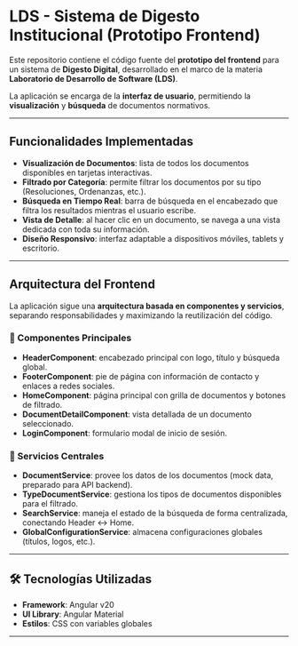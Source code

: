 # LDS - Sistema de Digesto Institucional (Prototipo Frontend)

Este repositorio contiene el código fuente del **prototipo del frontend** para un sistema de **Digesto Digital**, desarrollado en el marco de la materia **Laboratorio de Desarrollo de Software (LDS)**.  

La aplicación se encarga de la **interfaz de usuario**, permitiendo la **visualización** y **búsqueda** de documentos normativos.

---

## Funcionalidades Implementadas

- **Visualización de Documentos**: lista de todos los documentos disponibles en tarjetas interactivas.  
- **Filtrado por Categoría**: permite filtrar los documentos por su tipo (Resoluciones, Ordenanzas, etc.).  
- **Búsqueda en Tiempo Real**: barra de búsqueda en el encabezado que filtra los resultados mientras el usuario escribe.  
- **Vista de Detalle**: al hacer clic en un documento, se navega a una vista dedicada con toda su información.  
- **Diseño Responsivo**: interfaz adaptable a dispositivos móviles, tablets y escritorio.  

---

## Arquitectura del Frontend

La aplicación sigue una **arquitectura basada en componentes y servicios**, separando responsabilidades y maximizando la reutilización del código.

### 🔹 Componentes Principales
- **HeaderComponent**: encabezado principal con logo, título y búsqueda global.  
- **FooterComponent**: pie de página con información de contacto y enlaces a redes sociales.  
- **HomeComponent**: página principal con grilla de documentos y botones de filtrado.  
- **DocumentDetailComponent**: vista detallada de un documento seleccionado.  
- **LoginComponent**: formulario modal de inicio de sesión.  

### 🔹 Servicios Centrales
- **DocumentService**: provee los datos de los documentos (mock data, preparado para API backend).  
- **TypeDocumentService**: gestiona los tipos de documentos disponibles para el filtrado.  
- **SearchService**: maneja el estado de la búsqueda de forma centralizada, conectando Header ↔ Home.  
- **GlobalConfigurationService**: almacena configuraciones globales (títulos, logos, etc.).  

---

## 🛠️ Tecnologías Utilizadas

- **Framework**: Angular v20  
- **UI Library**: Angular Material  
- **Estilos**: CSS con variables globales  

---

